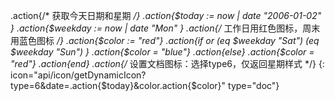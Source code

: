 .action{/* 获取今天日期和星期 */}
.action{$today := now | date "2006-01-02" }
.action{$weekday := now | date "Mon" }
.action{/* 工作日用红色图标，周末用蓝色图标 */}
.action{$color := "red"}
.action{if or (eq $weekday "Sat")  (eq $weekday "Sun") }
.action{$color = "blue"}
.action{else} 
.action{$color = "red"}
.action{end} 
.action{/* 设置文档图标：选择type6，仅返回星期样式 */}
{: icon="api/icon/getDynamicIcon?type=6&date=.action{$today}&color.action{$color}"   type="doc"}